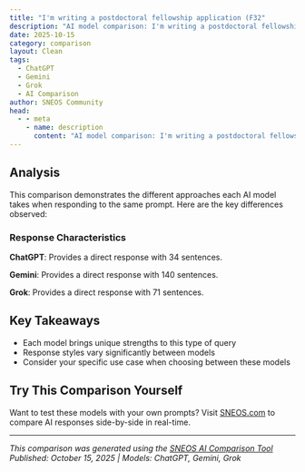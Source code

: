 ```yaml
---
title: "I'm writing a postdoctoral fellowship application (F32"
description: "AI model comparison: I'm writing a postdoctoral fellowship application (F32..."
date: 2025-10-15
category: comparison
layout: Clean
tags:
  - ChatGPT
  - Gemini
  - Grok
  - AI Comparison
author: SNEOS Community
head:
  - - meta
    - name: description
      content: "AI model comparison: I'm writing a postdoctoral fellowship application (F32..."
---
```


<ChatComparison
  title="I'm writing a postdoctoral fellowship application (F32"
  prompt="I'm writing a postdoctoral fellowship application (F32"
  :responses='{"ChatGPT": "That\u0027s great! The F32 fellowship is a highly sought-after opportunity for postdoctoral researchers. Here are some general tips and sections to consider for your application:\n\n### 1. **Project Summary**\n   - **Concise Overview**: Provide a brief summary of your research project. State your research question, goals, and the significance of the work.\n   - **Impact**: Highlight how this work will advance your field and potentially lead to new treatments or understanding of a particular problem.\n\n### 2. **Specific Aims**\n   - **Clear Objectives**: List 2-3 specific aims that you aim to accomplish during your fellowship.\n   - **Feasibility**: Make sure your aims are feasible within the timeframe of the fellowship.\n\n### 3. **Research Strategy**\n   - **Significance**: Discuss the importance of your research and its potential impact.\n   - **Innovation**: Describe how your work is novel and what new approaches you are taking.\n   - **Approach**: Clearly outline your research design, methodologies, and analyses. This should include:\n     - **Preliminary Data**: If available, present data or previous findings that support your hypothesis.\n     - **Research Design**: Explain how you will conduct the research.\n     - **Data Analysis**: Discuss how you plan to analyze the data and what statistical methods will be used.\n\n### 4. **Training Plan**\n   - **Mentorship**: Describe the mentors you will work with and their qualifications. Highlight their expertise in relation to your project.\n   - **Development Activities**: Detail any courses, workshops, or training you plan to undertake to develop your skills further.\n   - **Networking**: Discuss how you plan to engage with the scientific community (attending conferences, collaborating with others).\n\n### 5. **Career Goals**\n   - **Short-term and Long-term Goals**: Explain your career aspirations and how the F32 will help you achieve them.\n   - **Contribution to the Field**: Mention how the fellowship will enable you to contribute significantly to your area of research.\n\n### 6. **References**\n   - Include a well-curated list of significant literature that supports your proposal and demonstrates your knowledge of the field.\n\n### 7. **Budget (if applicable)**\n   - Briefly outline how funding will be allocated, including salaries, research costs, and resources needed.\n\n### Additional Tips:\n- **Clarity and Precision**: Be clear and concise in your writing. Avoid jargon where possible, or explain it when it is necessary.\n- **Tailor Your Application**: Specifically address the goals of the funding agency and align your research with their priorities.\n- **Proofread**: Have colleagues review your application for clarity, grammar, and overall impact.\n\nIf you have specific questions about any section or if you want feedback on an outline, feel free to share! Good luck with your application!", "Gemini": "This is fantastic! The F32 (Kirschstein-NRSA Individual Postdoctoral Fellowship) is a highly prestigious and career-defining grant. It\u0027s unique because it\u0027s not just about the science; it\u0027s *primarily* about you, the candidate, and your development into an independent researcher.\n\nHere\u0027s a comprehensive guide to crafting a strong F32 application, broken down by key sections and general strategies:\n\n**I. The Overarching Philosophy: It\u0027s a Training Grant!**\n\n*   **Your Core Message:** Convince the reviewers that you have the potential to become an outstanding independent scientist, and that this specific fellowship, mentor, project, and environment are *absolutely essential* for you to reach that potential.\n*   **Focus on YOU:** While the science must be sound, everything should circle back to *your* training, skill acquisition, and career trajectory.\n*   **Mentor\u0027s Role:** Your mentor isn\u0027t just a supervisor; they are a dedicated trainer committed to your development.\n\n**II. Key Sections \u0026 How to Nail Them**\n\n**A. Specific Aims (1 Page - Critical First Impression)**\n\n*   **Hook:** Start with a compelling problem or gap in knowledge.\n*   **Background:** Briefly set the stage for your specific research.\n*   **Overall Hypothesis/Goal:** State the overarching question your project addresses.\n*   **Specific Aims:**\n    *   Typically 2-3 aims, logically linked but scientifically distinct.\n    *   Each aim should have its own hypothesis.\n    *   They should be challenging but achievable within the fellowship timeframe (2-3 years).\n    *   Crucially, for F32, think about what new skills or knowledge *you will gain* by completing each aim.\n\n**B. Research Strategy (6 Pages - The Science \u0026 Your Role)**\n\n*   **1. Significance:**\n    *   Why is this research important? What problem does it solve? What knowledge gap does it fill?\n    *   What are the potential positive impacts?\n    *   *F32 Nuance:* Briefly mention how doing this significant work contributes to your development as a scientist.\n*   **2. Innovation:**\n    *   What\u0027s novel about your approach, concept, or methodology?\n    *   How does it push the boundaries of current knowledge or practice?\n    *   *F32 Nuance:* Highlight how *you* will contribute to or drive this innovation, learning new innovative techniques in the process.\n*   **3. Approach:**\n    *   **Preliminary Data:** This is crucial. It shows feasibility and that you\u0027ve already invested in the project. Demonstrate *your hands-on role* in generating this data.\n    *   **Experimental Design \u0026 Methods:** Detailed, logical, and robust. Explain *how* experiments will be done.\n    *   **Anticipated Results, Potential Problems \u0026 Alternative Approaches:** Shows you\u0027ve thought critically about the project and have contingency plans. This demonstrates scientific maturity.\n    *   **Statistical Analysis:** How will you analyze your data? Consult with a statistician if needed.\n    *   **Timeline:** A realistic schedule for completing the aims.\n    *   *F32 Nuance:* Explicitly connect specific methods to the skills *you will acquire*. \u0022By performing X, I will gain proficiency in Y technique and Z analytical approach.\u0022\n\n**C. Candidate Section (MOST IMPORTANT for F32 - 6 Pages)**\n\n*   **1. Background:**\n    *   **Your Academic \u0026 Research Journey:** Summarize your education, previous research experiences (especially your PhD work), and *your specific contributions* to papers/presentations.\n    *   **Why This Postdoc?** Explain the logical transition from your PhD to *this specific project and mentor*. How does it build on your existing skills while challenging you to learn new ones?\n    *   **Your Research Interests:** Clearly articulate your current and future scientific questions.\n*   **2. Career Goals \u0026 Objectives:**\n    *   **Long-Term Goal:** What kind of scientist do you want to be? (e.g., independent academic investigator, industry scientist). Be specific.\n    *   **Short-Term Goals:** How will this fellowship (and the skills/knowledge gained) move you towards your long-term goal?\n    *   **Path to Independence:** How do you envision progressing after this F32 (e.g., K99, R01, faculty position)?\n*   **3. Training Plan:** *This is the heart of the F32.*\n    *   **Identification of Training Needs:** Be honest about skills you need to develop (e.g., specific techniques, grant writing, lab management, bioinformatics, advanced statistics).\n    *   **Proposed Training Activities:** Detail *how* you will address these needs.\n        *   **Scientific Training:** Hands-on work on the project, mastering new techniques (list them!), experimental design.\n        *   **Professional Development:**\n            *   **Formal:** Relevant coursework, workshops (e.g., grant writing, RCR, biostatistics, advanced imaging).\n            *   **Informal:** Lab meetings, departmental seminars, journal clubs, national/international conferences (for presenting your work and networking).\n            *   **Mentorship:** How you will interact with your primary mentor and potentially a mentoring committee (highly recommended for F32).\n            *   **Soft Skills:** Lab management, peer mentoring, grant writing, manuscript preparation, scientific presentation skills.\n    *   **Timeline:** Show when you expect to undertake these training activities over the fellowship period.\n    *   **Responsible Conduct of Research (RCR):** Describe how you will fulfill NIH\u0027s RCR requirements (e.g., institutional course, mentor-led discussions).\n\n**D. Sponsor(s) (Mentor) Section (6 Pages)**\n\n*   **1. Qualifications \u0026 Environment:**\n    *   **Mentor\u0027s Expertise:** Demonstrate your mentor\u0027s scientific expertise relevant to your project.\n    *   **Funding \u0026 Resources:** List their current grant support (shows a stable environment).\n    *   **Research Environment:** Describe the lab, department, and institutional resources available to you.\n*   **2. Research \u0026 Training Plan:**\n    *   **Reinforce Your Plan:** The mentor should explicitly agree with and elaborate on *your* training plan.\n    *   **Mentor\u0027s Commitment:** How will they guide you? How often will you meet? How will they monitor your progress? What opportunities will they provide (e.g., networking, conference travel, grant writing)?\n    *   **Prior Training Record:** This is HUGE. List previous trainees (PhD students, postdocs) and their current positions. This demonstrates the mentor\u0027s success in developing independent scientists. (This should also be in the mentor\u0027s biosketch).\n    *   **Mentoring Committee (Strongly Recommended):** If you have one, describe who they are, their expertise, and how they will contribute to your training. This shows a broader support network.\n\n**E. Biosketches**\n\n*   **Your Biosketch:**\n    *   Highlight *your specific contributions* to publications, presentations, and research projects (e.g., \u0022I developed X method,\u0022 \u0022I performed Y analysis\u0022).\n    *   Use the \u0022Personal Statement\u0022 to briefly reiterate your career goals and interest in this research.\n*   **Mentor\u0027s Biosketch:**\n    *   Ensure their \u0022Personal Statement\u0022 expresses enthusiasm for mentoring and supports your project.\n    *   **Crucially:** The \u0022Contribution to Science\u0022 section should include their track record of training successful mentees.\n\n**F. Other Important Sections**\n\n*   **Letters of Reference (3-5):**\n    *   Choose referees who know you well, can speak to your scientific potential, work ethic, and ability to succeed.\n    *   Provide them with your research plan, personal statement, and biosketch so they can write strong, specific letters.\n*   **Facilities \u0026 Other Resources:** Describe the institutional resources available to you (core facilities, animal facilities, computing clusters, etc.).\n*   **Institutional Commitment to Candidate\u0027s Research Training:** A letter from the institution outlining resources and support for you.\n\n**III. General Tips for Success**\n\n1.  **Read the FOA (Funding Opportunity Announcement) Carefully:** Know the specific requirements, review criteria, and submission deadlines. Pay close attention to the \u0022Review Criteria\u0022 section, as this is exactly how reviewers will score your application.\n2.  **Start Early (6-9 Months Out):** These applications are comprehensive and require significant time for writing, gathering materials, and getting feedback.\n3.  **Get Feedback, Feedback, Feedback:**\n    *   **Mentor:** Your primary resource. They should be intimately involved.\n    *   **Senior Postdocs/Former F32 Grantees:** They\u0027ve been through it and can offer invaluable insights.\n    *   **Peer Review:** Ask trusted colleagues to read your proposal with a critical eye.\n    *   **Grant Writing Specialists/Editors:** Many institutions offer these services.\n4.  **Tell a Coherent Story:** Ensure a clear, logical narrative flows through the entire application, connecting your background, the science, your training plan, and your career goals.\n5.  **Be Explicit:** Don\u0027t make reviewers guess. Clearly state *why* things are important, *how* they will be done, and *what you will gain*.\n6.  **Address Review Criteria Directly:** As you write each section, mentally (or literally) check it against the NIH F32 review criteria.\n7.  **Preliminary Data is Key:** Show that the project is feasible and that you\u0027re already making progress.\n8.  **Professionalism:** Flawless grammar, spelling, and formatting are essential. Make it easy for reviewers to read.\n9.  **Budget:** While not a primary scoring factor for F32s, ensure it\u0027s reasonable and well-justified.\n10. **Resubmission:** Don\u0027t be discouraged if you don\u0027t get funded on the first try. NIH has a high resubmission success rate. Carefully address all reviewer comments in your resubmission.\n\nApplying for an F32 is a significant undertaking, but it\u0027s an incredibly valuable experience and a fantastic launchpad for a scientific career. Good luck!", "Grok": "### Understanding the F32 Fellowship\nThe NIH F32 Individual Postdoctoral Fellowship (Ruth L. Kirschstein NRSA) supports promising postdoctoral researchers in biomedical, behavioral, or clinical sciences. It funds up to 3 years of mentored research training, with stipends, tuition, and institutional support. Applications are competitive (success rates ~20-30%), emphasizing your scientific potential, training plan, and fit with NIH\u0027s mission. Deadlines are typically April 8, August 8, and December 8.\n\n### Key Components of the Application\nYour application must be submitted via NIH\u0027s ASSIST system or eRA Commons. Core sections include:\n\n- **Project Summary/Abstract**: 30-line overview of your research aims, significance, and innovation. Keep it accessible to non-experts.\n- **Specific Aims**: 1-page pitch. State 2-3 testable hypotheses, rationale, and expected outcomes. Use NIH\u0027s \u0022success test\u0022: Would achieving these aims advance the field?\n- **Research Strategy**: Up to 6 pages total.\n  - Significance (1-1.5 pages): Explain the problem\u0027s importance, gaps in knowledge, and how your work fills them. Cite evidence (e.g., recent reviews or data).\n  - Innovation: Highlight novel approaches, tools, or perspectives (e.g., new models, AI integration).\n  - Approach (3-4 pages): Detail methods, preliminary data, potential pitfalls, and alternatives. Include timelines and feasibility.\n- **Applicant Background and Goals**: 3 pages. Describe your prior training, skills gaps, career goals, and how this fellowship bridges them. Emphasize independence and long-term impact (e.g., future R01 potential).\n- **Training Plan**: Outline mentorship (include sponsor\u0027s biosketch and letters), institutional resources, and activities (e.g., courses, conferences, responsible conduct of research).\n- **Budget Justification**: Stipend based on years of experience (e.g., $61,008 for year 0 in 2024); justify any additional costs.\n- **References, Biosketches, and Letters**: Secure 3-5 strong recommendation letters. Your sponsor\u0027s letter is crucial\u2014discuss your progress and potential.\n\n### Tips for a Strong Application\n- **Tailor to Review Criteria**: Scored on significance, investigator, innovation, approach, environment, and training potential. Address each explicitly.\n- **Show Preliminary Data**: Include 1-2 figures demonstrating feasibility. If lacking, explain why and how you\u0027ll generate it.\n- **Mentorship Matters**: Choose a sponsor with a track record of successful trainees and funding. Articulate a clear, individualized training plan.\n- **Common Pitfalls to Avoid**:\n  - Overly ambitious aims without strong rationale.\n  - Weak integration of your background with the project.\n  - Ignoring feasibility or risks.\n  - Generic statements\u2014be specific and data-driven.\n- **Diversity and Inclusion**: If applicable, highlight how your work addresses health disparities; NIH prioritizes this.\n- **Word Count and Formatting**: Use Arial 11pt, 0.5\u0022 margins. Proofread rigorously; get feedback from mentors or peers.\n\n### Resources for Preparation\n- **Official NIH Guides**: Start with the [F32 Funding Opportunity Announcement (FOA)](https://grants.nih.gov/grants/guide/pa-files/PA-23-231.html) and [Application Guide](https://grants.nih.gov/grants-process/write-application/forms-g/g.400-phs-fellowship-supplemental-form.pdf).\n- **Sample Applications**: NIH\u0027s [Examples of Funded Applications](https://www.nigms.nih.gov/training/careerdev/pages/exampleapplications) (search for F32) or RePORTER database for awarded summaries.\n- **Workshops and Feedback**: Attend NIH webinars (e.g., via NIGMS or your institute) or use services like your institution\u0027s grant office. Tools like Grantome or MyNIAID for peer reviews.\n- **Timeline**: Aim to submit 2-3 months before deadline for internal reviews. Resubmissions (A1) are allowed once, addressing reviewer concerns.\n\nIf you share specifics (e.g., your field, project focus, or a section you\u0027re struggling with), I can provide more targeted advice. Good luck\u2014F32s are a great launchpad for independence!"}' published-date="{DateTime.UtcNow:HH:mm}"
/>

## Analysis

This comparison demonstrates the different approaches each AI model takes when responding to the same prompt. Here are the key differences observed:

### Response Characteristics

**ChatGPT**: Provides a direct response with 34 sentences. 

**Gemini**: Provides a direct response with 140 sentences. 

**Grok**: Provides a direct response with 71 sentences. 

## Key Takeaways

- Each model brings unique strengths to this type of query
- Response styles vary significantly between models
- Consider your specific use case when choosing between these models

## Try This Comparison Yourself

Want to test these models with your own prompts? Visit [SNEOS.com](https://sneos.com) to compare AI responses side-by-side in real-time.

---

*This comparison was generated using the [SNEOS AI Comparison Tool](https://sneos.com)*
*Published: October 15, 2025 | Models: ChatGPT, Gemini, Grok*
